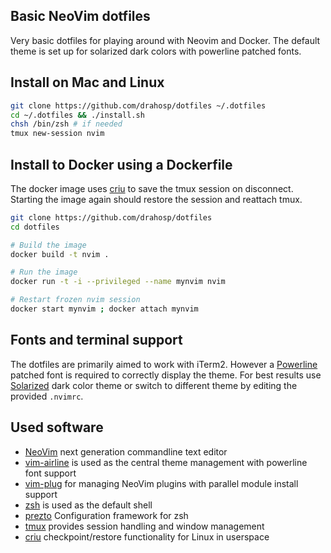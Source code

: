Basic NeoVim dotfiles
---

Very basic dotfiles for playing around with Neovim and Docker. The default theme is set up for solarized dark colors with powerline patched fonts.

Install on Mac and Linux
---

```bash
git clone https://github.com/drahosp/dotfiles ~/.dotfiles
cd ~/.dotfiles && ./install.sh
chsh /bin/zsh # if needed
tmux new-session nvim
```

Install to Docker using a Dockerfile
---

The docker image uses [criu](http://criu.org/Main_Page) to save the tmux session on disconnect. Starting the image again should restore the session and reattach tmux.

```bash
git clone https://github.com/drahosp/dotfiles
cd dotfiles

# Build the image
docker build -t nvim .

# Run the image
docker run -t -i --privileged --name mynvim nvim

# Restart frozen nvim session
docker start mynvim ; docker attach mynvim
```

Fonts and terminal support
---
The dotfiles are primarily aimed to work with iTerm2. However a [Powerline](https://github.com/powerline/fonts) patched font is required to correctly display the theme. For best results use [Solarized](http://ethanschoonover.com/solarized) dark color theme or switch to different theme by editing the provided `.nvimrc`.

Used software
---

 - [NeoVim](http://neovim.io) next generation commandline text editor
 - [vim-airline](https://github.com/bling/vim-airline) is used as the central theme management with powerline font support
 - [vim-plug](https://github.com/junegunn/vim-plug) for managing NeoVim plugins with parallel module install support
 - [zsh](http://www.zsh.org) is used as the default shell
 - [prezto](https://github.com/sorin-ionescu/prezto) Configuration framework for zsh
 - [tmux](http://tmux.github.io) provides session handling and window management
 - [criu](http://criu.org/Main_Page) checkpoint/restore functionality for Linux in userspace
